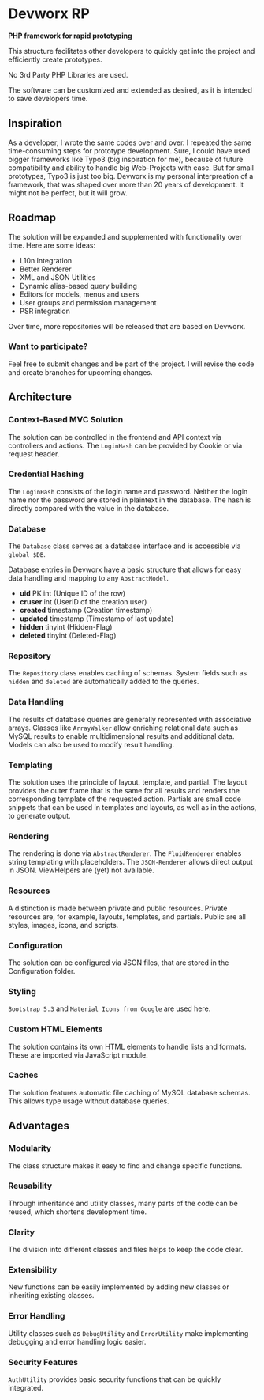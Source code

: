 <h1>Devworx RP</h1>

<strong>PHP framework for rapid prototyping</strong>
<p>This structure facilitates other developers to quickly get into the project and efficiently create prototypes.</p>
<p>No 3rd Party PHP Libraries are used.</p>
<p>The software can be customized and extended as desired, as it is intended to save developers time.</p>

<h2>Inspiration</h2>
<p>As a developer, I wrote the same codes over and over. I repeated the same time-consuming steps for prototype development. Sure, I could have used bigger frameworks like Typo3 (big inspiration for me), because of future compatibility and ability to handle big Web-Projects with ease. But for small prototypes, Typo3 is just too big. Devworx is my personal interpreation of a framework, that was shaped over more than 20 years of development. It might not be perfect, but it will grow.</p>

<h2>Roadmap</h2>
<p>The solution will be expanded and supplemented with functionality over time. Here are some ideas:</p>
<ul>
  <li>L10n Integration</li>
  <li>Better Renderer</li>
  <li>XML and JSON Utilities</li>
  <li>Dynamic alias-based query building</li>
  <li>Editors for models, menus and users</li>
  <li>User groups and permission management</li>
  <li>PSR integration</li>
</ul>
<p>Over time, more repositories will be released that are based on Devworx.</p>

<h3>Want to participate?</h3>
<p>Feel free to submit changes and be part of the project. I will revise the code and create branches for upcoming changes.</p>

<h2>Architecture</h2>

<h3>Context-Based MVC Solution</h3>
<p>The solution can be controlled in the frontend and API context via controllers and actions. The <code>LoginHash</code> can be provided by Cookie or via request header.</p>

<h3>Credential Hashing</h3>
<p>The <code>LoginHash</code> consists of the login name and password. Neither the login name nor the password are stored in plaintext in the database. The hash is directly compared with the value in the database.</p>

<h3>Database</h3>
<p>The <code>Database</code> class serves as a database interface and is accessible via <code>global $DB</code>.</p>
<p>Database entries in Devworx have a basic structure that allows for easy data handling and mapping to any <code>AbstractModel</code>.</p>
<ul>
  <li><b>uid</b> <span>PK int (Unique ID of the row)</span></li>
  <li><b>cruser</b> <span>int (UserID of the creation user)</span></li>
  <li><b>created</b> <span>timestamp (Creation timestamp)</span></li>
  <li><b>updated</b> <span>timestamp (Timestamp of last update)</span></li>
  <li><b>hidden</b> <span>tinyint (Hidden-Flag)</span></li>
  <li><b>deleted</b> <span>tinyint (Deleted-Flag)</span></li>
</ul>

<h3>Repository</h3>
<p>The <code>Repository</code> class enables caching of schemas. System fields such as <code>hidden</code> and <code>deleted</code> are automatically added to the queries.</p>

<h3>Data Handling</h3>
<p>The results of database queries are generally represented with associative arrays. Classes like <code>ArrayWalker</code> allow enriching relational data such as MySQL results to enable multidimensional results and additional data. Models can also be used to modify result handling.</p>

<h3>Templating</h3>
<p>The solution uses the principle of layout, template, and partial. The layout provides the outer frame that is the same for all results and renders the corresponding template of the requested action. Partials are small code snippets that can be used in templates and layouts, as well as in the actions, to generate output.</p>

<h3>Rendering</h3>
<p>The rendering is done via <code>AbstractRenderer</code>. The <code>FluidRenderer</code> enables string templating with placeholders. The <code>JSON-Renderer</code> allows direct output in JSON. ViewHelpers are (yet) not available.</p>

<h3>Resources</h3>
<p>A distinction is made between private and public resources. Private resources are, for example, layouts, templates, and partials. Public are all styles, images, icons, and scripts.</p>

<h3>Configuration</h3>
<p>The solution can be configured via JSON files, that are stored in the Configuration folder.</p>

<h3>Styling</h3>
<p><code>Bootstrap 5.3</code> and <code>Material Icons from Google</code> are used here.</p>
<h3>Custom HTML Elements</h3>
<p>The solution contains its own HTML elements to handle lists and formats. These are imported via JavaScript module.</p>

<h3>Caches</h3>
<p>The solution features automatic file caching of MySQL database schemas. This allows type usage without database queries.</p>
<h2>Advantages</h2>

<h3>Modularity</h3>
<p>The class structure makes it easy to find and change specific functions.</p>

<h3>Reusability</h3>
<p>Through inheritance and utility classes, many parts of the code can be reused, which shortens development time.</p>

<h3>Clarity</h3>
<p>The division into different classes and files helps to keep the code clear.</p>

<h3>Extensibility</h3>
<p>New functions can be easily implemented by adding new classes or inheriting existing classes.</p>

<h3>Error Handling</h3>
<p>Utility classes such as <code>DebugUtility</code> and <code>ErrorUtility</code> make implementing debugging and error handling logic easier.</p>

<h3>Security Features</h3>
<p><code>AuthUtility</code> provides basic security functions that can be quickly integrated.</p>
